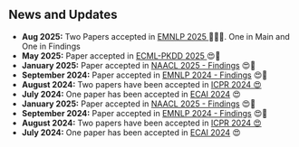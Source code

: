 <h2>News and Updates</h2>

- **Aug 2025:** Two Papers accepted in <a href="https://2025.emnlp.org/">EMNLP 2025 </a> 🎉😍🎉. One in Main and One in Findings
- **May 2025:** Paper accepted in <a href="https://ecmlpkdd.org/2025/">ECML-PKDD 2025 </a> 😍🎉
- **January 2025:** Paper accepted in <a href="https://2025.naacl.org/">NAACL 2025 - Findings</a> 😍🎉
- **September 2024:** Paper accepted in <a href="https://2024.emnlp.org/">EMNLP 2024 - Findings</a> 😍🎉
- **August 2024:** Two papers have been accepted in <a href="https://icpr2024.org/index.html">ICPR 2024 😍</a>
- **July 2024:** One paper has been accepted in <a href="https://www.ecai2024.eu/calls/main-track">ECAI 2024</a> 😍
- **January 2025:** Paper accepted in <a href="https://2025.naacl.org/">NAACL 2025 - Findings</a> 😍🎉
- **September 2024:** Paper accepted in <a href="https://2024.emnlp.org/">EMNLP 2024 - Findings</a> 😍🎉
- **August 2024:** Two papers have been accepted in <a href="https://icpr2024.org/index.html">ICPR 2024 😍</a>
- **July 2024:** One paper has been accepted in <a href="https://www.ecai2024.eu/calls/main-track">ECAI 2024</a> 😍
